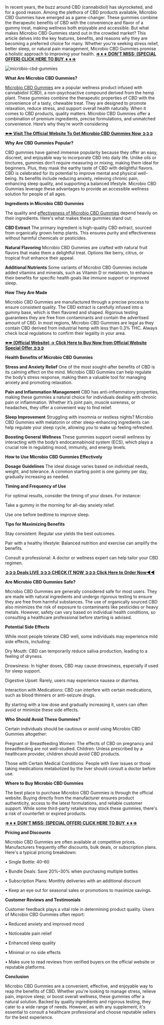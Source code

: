 In recent years, the buzz around CBD (cannabidiol) has skyrocketed, and for a good reason. Among the plethora of CBD products available, Microbio CBD Gummies have emerged as a game-changer. These gummies combine the therapeutic benefits of CBD with the convenience and flavor of a gummy treat, making wellness both enjoyable and accessible. But what makes Microbio CBD Gummies stand out in the crowded market? This article delves into the key features, benefits, and reasons why they are becoming a preferred choice for many. Whether you're seeking stress relief, better sleep, or natural pain management, Microbio CBD Gummies promise a holistic approach to improving your health. **[⇒➧➧ DON'T MISS: (SPECIAL OFFER) CLICK HERE TO BUY ➧➧⇒](https://supplementcarts.com/microbio-cbd-gummies-official/)**

![microbio-cbd-gummies](https://github.com/user-attachments/assets/1215d385-383a-4e89-b928-ac0bb32a801e)


**What Are Microbio CBD Gummies?**

[Microbio CBD Gummies](https://www.facebook.com/Microbio.CBD.Gummies.Tested/) are a popular wellness product infused with cannabidiol (CBD), a non-psychoactive compound derived from the hemp plant. These gummies combine the therapeutic properties of CBD with the convenience of a tasty, chewable treat. They are designed to promote relaxation, reduce stress, and support overall health naturally. When it comes to CBD products, quality matters. Microbio CBD Gummies offer a combination of premium ingredients, precise formulations, and unmatched convenience. Here’s why they’re worth considering

**[➽➽ Visit The Official Website To Get Microbio CBD Gummies Now ➲➲➲](https://supplementcarts.com/microbio-cbd-gummies-official/)**

**Why Are CBD Gummies Popular?**

CBD gummies have gained immense popularity because they offer an easy, discreet, and enjoyable way to incorporate CBD into daily life. Unlike oils or tinctures, gummies don’t require measuring or mixing, making them ideal for beginners. Plus, they mask the earthy taste of CBD with delightful flavors. CBD is celebrated for its potential to improve mental and physical well-being. Its benefits include reducing anxiety, relieving chronic pain, enhancing sleep quality, and supporting a balanced lifestyle. Microbio CBD Gummies leverage these advantages to provide an accessible wellness solution for people of all ages.

**Ingredients in Microbio CBD Gummies**

The quality and [effectiveness of Microbio CBD Gummies](https://www.facebook.com/Microbio.CBD.Gummies.Tested/) depend heavily on their ingredients. Here's what makes these gummies stand out:

**CBD Extract**
The primary ingredient is high-quality CBD extract, sourced from organically grown hemp plants. This ensures purity and effectiveness without harmful chemicals or pesticides.

**Natural Flavoring**
Microbio CBD Gummies are crafted with natural fruit flavors that make them a delightful treat. Options like berry, citrus, or tropical fruit enhance their appeal.

**Additional Nutrients**
Some variants of Microbio CBD Gummies include added vitamins and minerals, such as Vitamin D or melatonin, to enhance their benefits for specific health goals like immune support or improved sleep.

**How They Are Made**

Microbio CBD Gummies are manufactured through a precise process to ensure consistent quality. The CBD extract is carefully infused into a gummy base, which is then flavored and shaped. Rigorous testing guarantees they are free from contaminants and contain the advertised amount of CBD. In most regions, Microbio CBD Gummies are legal as they contain CBD derived from industrial hemp with less than 0.3% THC. Always check local regulations to confirm their legality in your area.

**[➽➽ (Official Website) → Click Here to Buy Now from Official Website Special Offer ➲➲➲](https://supplementcarts.com/microbio-cbd-gummies-official/)**

**Health Benefits of Microbio CBD Gummies**

**Stress and Anxiety Relief**
One of the most sought-after benefits of CBD is its calming effect on the mind. Microbio CBD Gummies can help regulate the body’s stress response, making them a valuable tool for managing anxiety and promoting relaxation.

**Pain and Inflammation Management**
CBD has anti-inflammatory properties, making these gummies a natural choice for individuals dealing with chronic pain or inflammation. Whether it’s joint pain, muscle soreness, or headaches, they offer a convenient way to find relief.

**Sleep Improvement**
Struggling with insomnia or restless nights? Microbio CBD Gummies with melatonin or other sleep-enhancing ingredients can help regulate your sleep cycle, allowing you to wake up feeling refreshed.

**Boosting General Wellness**
These gummies support overall wellness by interacting with the body’s endocannabinoid system (ECS), which plays a crucial role in regulating mood, immunity, and energy levels.

**How to Use Microbio CBD Gummies Effectively**

**Dosage Guidelines**
The ideal dosage varies based on individual needs, weight, and tolerance. A common starting point is one gummy per day, gradually increasing as needed.

**Timing and Frequency of Use**

For optimal results, consider the timing of your doses. For instance:

Take a gummy in the morning for all-day anxiety relief.

Use one before bedtime to improve sleep.

**Tips for Maximizing Benefits**

Stay consistent: Regular use yields the best outcomes.

Pair with a healthy lifestyle: Balanced nutrition and exercise can amplify the benefits.

Consult a professional: A doctor or wellness expert can help tailor your CBD regimen.

**[➲➲➲ Deals LIVE ➲➲➲ CHECK IT NOW ➲➲➲ Click Here to Order Now◀◀](https://supplementcarts.com/microbio-cbd-gummies-official/)**

**Are Microbio CBD Gummies Safe?**

Microbio CBD Gummies are generally considered safe for most users. They are made with natural ingredients and undergo rigorous testing to ensure they are free from harmful substances. The use of organically sourced CBD also minimizes the risk of exposure to contaminants like pesticides or heavy metals. However, safety can vary based on individual health conditions, so consulting a healthcare professional before starting is advised.

**Potential Side Effects**

While most people tolerate CBD well, some individuals may experience mild side effects, including:

Dry Mouth: CBD can temporarily reduce saliva production, leading to a feeling of dryness.

Drowsiness: In higher doses, CBD may cause drowsiness, especially if used for sleep support.

Digestive Upset: Rarely, users may experience nausea or diarrhea.

Interaction with Medications: CBD can interfere with certain medications, such as blood thinners or anti-seizure drugs.

By starting with a low dose and gradually increasing it, users can often avoid or minimize these side effects.

**Who Should Avoid These Gummies?**

Certain individuals should be cautious or avoid using Microbio CBD Gummies altogether:

Pregnant or Breastfeeding Women: The effects of CBD on pregnancy and breastfeeding are not well-studied.
Children: Unless prescribed by a healthcare provider, children should avoid CBD products.

Those with Certain Medical Conditions: People with liver issues or those taking medications metabolized by the liver should consult a doctor before use.

**Where to Buy Microbio CBD Gummies**

The best place to purchase Microbio CBD Gummies is through the official website. Buying directly from the manufacturer ensures product authenticity, access to the latest formulations, and reliable customer support. While some third-party retailers may stock these gummies, there's a risk of counterfeit or expired products.

**[⇒➧➧ DON'T MISS: (SPECIAL OFFER) CLICK HERE TO BUY ➧➧⇒](https://supplementcarts.com/microbio-cbd-gummies-official/)**

**Pricing and Discounts**

Microbio CBD Gummies are often available at competitive prices. Manufacturers frequently offer discounts, bulk deals, or subscription plans. Here's a typical pricing breakdown:

•	Single Bottle: $40–$60

•	Bundle Deals: Save 20%–30% when purchasing multiple bottles

•	Subscription Plans: Monthly deliveries with an additional discount

•	Keep an eye out for seasonal sales or promotions to maximize savings.

**Customer Reviews and Testimonials**

Customer feedback plays a vital role in determining product quality. Users of Microbio CBD Gummies often report:

•	Reduced anxiety and improved mood

•	Noticeable pain relief

•	Enhanced sleep quality

•	Minimal or no side effects

•	Make sure to read reviews from verified buyers on the official website or reputable platforms.

**Conclusion**

Microbio CBD Gummies are a convenient, effective, and enjoyable way to reap the benefits of CBD. Whether you're looking to manage stress, relieve pain, improve sleep, or boost overall wellness, these gummies offer a natural solution. Backed by quality ingredients and rigorous testing, they cater to a wide range of needs. However, as with any supplement, it's essential to consult a healthcare professional and choose reputable sellers for the best experience.
